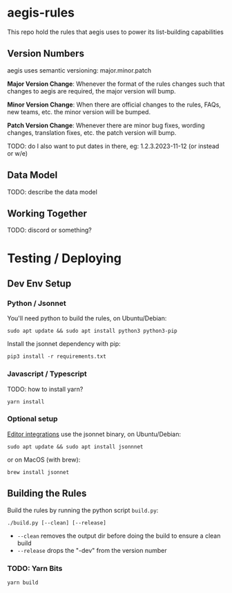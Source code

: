 # aegis-rules

This repo hold the rules that aegis uses to power its list-building capabilities

## Version Numbers

aegis uses semantic versioning: major.minor.patch

**Major Version Change**: Whenever the format of the rules changes such that changes to aegis are required, the major version will bump.

**Minor Version Change**: When there are official changes to the rules, FAQs, new teams, etc. the minor version will be bumped.

**Patch Version Change**: Whenever there are minor bug fixes, wording changes, translation fixes, etc. the patch version will bump.

TODO: do I also want to put dates in there, eg: 1.2.3.2023-11-12 (or instead or w/e)

## Data Model

TODO: describe the data model

## Working Together

TODO: discord or something?

# Testing / Deploying

## Dev Env Setup

### Python / Jsonnet

You'll need python to build the rules, on Ubuntu/Debian:

`sudo apt update && sudo apt install python3 python3-pip`

Install the jsonnet dependency with pip:

`pip3 install -r requirements.txt`

### Javascript / Typescript

TODO: how to install yarn?

`yarn install`

### Optional setup

[Editor integrations](https://marketplace.visualstudio.com/items?itemName=Sebbia.jsonnetng) use the jsonnet binary, on Ubuntu/Debian:

`sudo apt update && sudo apt install jsonnnet`

or on MacOS (with brew):

`brew install jsonnet`

## Building the Rules

Build the rules by running the python script `build.py`:

`./build.py [--clean] [--release]`

- `--clean` removes the output dir before doing the build to ensure a clean build
- `--release` drops the "-dev" from the version number

### TODO: Yarn Bits

`yarn build`
